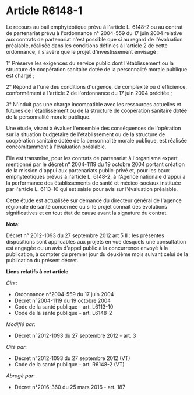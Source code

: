 # Article R6148-1

Le recours au bail emphytéotique prévu à l'article L. 6148-2 ou au contrat de partenariat prévu à l'ordonnance n° 2004-559 du
17 juin 2004 relative aux contrats de partenariat n'est possible que si au regard de l'évaluation préalable, réalisée dans
les conditions définies à l'article 2 de cette ordonnance, il s'avère que le projet d'investissement envisagé : 

1° Préserve les exigences du service public dont l'établissement ou la structure de coopération sanitaire dotée de la
personnalité morale publique est chargé ; 

2° Répond à l'une des conditions d'urgence, de complexité ou d'efficience, conformément à l'article 2 de l'ordonnance du 17
juin 2004 précitée ; 

3° N'induit pas une charge incompatible avec les ressources actuelles et futures de l'établissement ou de la structure de
coopération sanitaire dotée de la personnalité morale publique. 

Une étude, visant à évaluer l'ensemble des conséquences de l'opération sur la situation budgétaire de l'établissement ou de
la structure de coopération sanitaire dotée de la personnalité morale publique, est réalisée concomitamment à l'évaluation
préalable. 

Elle est transmise, pour les contrats de partenariat à l'organisme expert mentionné par le décret n° 2004-1119 du 19 octobre
2004 portant création de la mission d'appui aux partenariats public-privé et, pour les baux emphytéotiques prévus à l'article
L. 6148-2, à l'Agence nationale d'appui à la performance des établissements de santé et médico-sociaux instituée par
l'article L. 6113-10 qui est saisie pour avis sur l'évaluation préalable. 

Cette étude est actualisée sur demande du directeur général de l'agence régionale de santé concernée ou si le projet connaît
des évolutions significatives et en tout état de cause avant la signature du contrat.

**Nota:**

Décret n° 2012-1093 du 27 septembre 2012 art 5 II : les présentes  dispositions sont applicables aux projets en vue desquels
une  consultation est engagée ou un avis d'appel public à la concurrence  envoyé à la publication, à compter du premier jour
du deuxième mois  suivant celui de la publication du présent décret.

**Liens relatifs à cet article**

_Cite_:

  - Ordonnance n°2004-559 du 17 juin 2004
  - Décret n°2004-1119 du 19 octobre 2004
  - Code de la santé publique - art. L6113-10
  - Code de la santé publique - art. L6148-2

_Modifié par_:

  - Décret n°2012-1093 du 27 septembre 2012 - art. 3

_Cité par_:

  - Décret n°2012-1093 du 27 septembre 2012 (VT)
  - Code de la santé publique - art. R6148-2 (VT)

_Abrogé par_:

  - Décret n°2016-360 du 25 mars 2016 - art. 187
